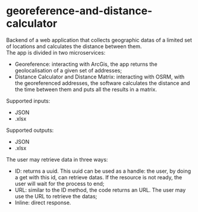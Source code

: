 # georeference-and-distance-calculator
Backend of a web application that collects geographic datas of a limited set of locations and calculates the distance between them.<br>
The app is divided in two microservices:<br>
- Georeference: interacting with ArcGis, the app returns the geolocalisation of a given set of addresses;
- Distance Calculator and Distance Matrix: interacting with OSRM, with the georeferenced addresses, the software calculates the distance and the time between them and puts all the results in a matrix.

Supported inputs:
 - JSON
 - .xlsx

Supported outputs:
- JSON
- .xlsx

The user may retrieve data in three ways:
- ID: returns a uuid. This uuid can be used as a handle: the user, by doing a get with this id, can retrieve datas. If the resource is not ready, the user will wait for the process to end;
- URL: similar to the ID method, the code returns an URL. The user may use the URL to retrieve the datas;
- Inline: direct response. 
